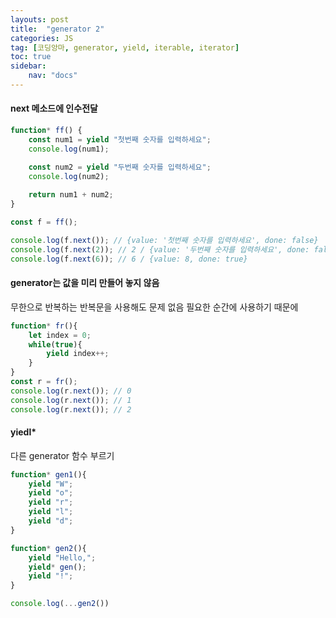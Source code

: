 ```yaml
---
layouts: post
title:  "generator 2"
categories: JS
tag: [코딩앙마, generator, yield, iterable, iterator]
toc: true
sidebar:
    nav: "docs"
---
```


#### next 메소드에 인수전달

```js
function* ff() {
    const num1 = yield "첫번째 숫자를 입력하세요";
    console.log(num1);

    const num2 = yield "두번째 숫자를 입력하세요";
    console.log(num2);
    
    return num1 + num2;
}

const f = ff();

console.log(f.next()); // {value: '첫번째 숫자를 입력하세요', done: false}
console.log(f.next(2)); // 2 / {value: '두번째 숫자를 입력하세요', done: false}
console.log(f.next(6)); // 6 / {value: 8, done: true}
```

#### generator는 값을 미리 만들어 놓지 않음

무한으로 반복하는 반복문을 사용해도 문제 없음 필요한 순간에 사용하기 때문에
```js
function* fr(){
    let index = 0;
    while(true){
        yield index++;
    }
}
const r = fr();
console.log(r.next()); // 0
console.log(r.next()); // 1
console.log(r.next()); // 2
```

#### yiedl*

다른 generator 함수 부르기

```js
function* gen1(){
    yield "W";
    yield "o";
    yield "r";
    yield "l";
    yield "d";
}

function* gen2(){
    yield "Hello,";
    yield* gen();
    yield "!";
}

console.log(...gen2())
```